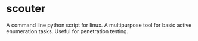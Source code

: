 # scouter
A command line python script for linux. A multipurpose tool for basic active enumeration tasks. Useful for penetration testing.
